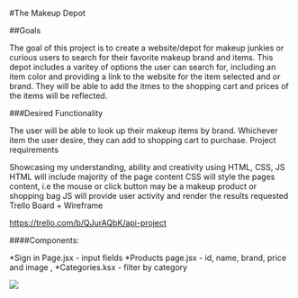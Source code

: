 #The Makeup Depot

##Goals

The goal of this project is to create a website/depot for makeup junkies or curious users to search for their favorite makeup brand and items. This depot includes a varitey of options the user can search for, including an item color and providing a link to the website for the item selected and or brand. They will be able to add the itmes to the shopping cart and prices of the items will be reflected.

###Desired Functionality

The user will be able to look up their makeup items by brand.
Whichever item the user desire, they can add to shopping cart to purchase.
Project requirements

Showcasing my understanding, ability and creativity using HTML, CSS, JS
HTML will include majority of the page content
CSS will style the pages content, i.e the mouse or click button may be a makeup product or shopping bag
JS will provide user activity and render the results requested
Trello Board + Wireframe

https://trello.com/b/QJurAQbK/api-project

####Components:

*Sign in Page.jsx - input fields *Products page.jsx - id, name, brand, price and image , *Categories.ksx - filter by category


![](https://file%2B.vscode-resource.vscode-cdn.net/Users/tierramayes/Desktop/Screen%20Shot%202022-11-03%20at%208.13.13%20AM.png?version%3D1668481130796)